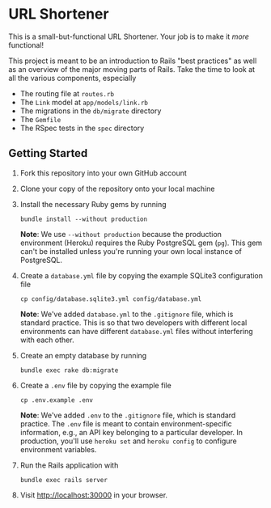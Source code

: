 # URL Shortener

This is a small-but-functional URL Shortener.  Your job is to make it _more_ functional!

This project is meant to be an introduction to Rails "best practices" as well as an overview of the major moving parts of Rails.  Take the time to look at all the various components, especially

- The routing file at `routes.rb`
- The `Link` model at `app/models/link.rb`
- The migrations in the `db/migrate` directory
- The `Gemfile`
- The RSpec tests in the `spec` directory

## Getting Started

1. Fork this repository into your own GitHub account

2. Clone your copy of the repository onto your local machine

3. Install the necessary Ruby gems by running

   ```console
   bundle install --without production
   ```

   **Note**: We use `--without production` because the production environment (Heroku) requires the Ruby PostgreSQL gem (`pg`). This gem can't be installed unless you're running your own local instance of PostgreSQL.

4. Create a `database.yml` file by copying the example SQLite3 configuration file

   ```console
   cp config/database.sqlite3.yml config/database.yml
   ```

   **Note**: We've added `database.yml` to the `.gitignore` file, which is standard practice.  This is so that two developers with different local environments can have different `database.yml` files without interfering with each other.

5. Create an empty database by running

   ```console
   bundle exec rake db:migrate
   ```

6. Create a `.env` file by copying the example file

   ```console
   cp .env.example .env
   ```

   **Note**: We've added `.env` to the `.gitignore` file, which is standard practice.  The `.env` file is meant to contain environment-specific information, e.g., an API key belonging to a particular developer. In production, you'll use `heroku set` and `heroku config` to configure environment variables.

7. Run the Rails application with

   ```console
   bundle exec rails server
   ```

8. Visit [http://localhost:30000](http://localhost:3000) in your browser.

